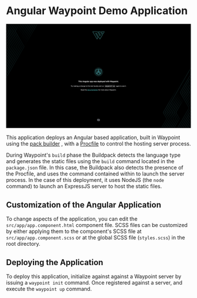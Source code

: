 # Angular Waypoint Demo Application

![Angular Waypoint](angular-waypoint.png)

This application deploys an Angular based application, built in Waypoint using the
[pack builder](https://www.waypointproject.io/docs/lifecycle/build#cloud-native-buildpacks)
, with a [Procfile](https://www.waypointproject.io/docs/lifecycle/build#customizing-the-buildpack-launch-command)
to control the hosting server process.

During Waypoint's `build` phase the Buildpack detects the language type and generates the
static files using the `build` command located in the `package.json` file. In this case,
the Buildpack also detects the presence of the Procfile, and uses the command contained
within to launch the server process. In the case of this deployment, it uses NodeJS (the
`node` command) to launch an ExpressJS server to host the static files.

## Customization of the Angular Application

To change aspects of the application, you can edit the `src/app/app.component.html`
component file. SCSS files can be customized by either applying them to the component's
SCSS file at `src/app/app.component.scss` or at the global SCSS file (`styles.scss`) in
the root directory.

## Deploying the Application

To deploy this application, initialize against against a Waypoint server by issuing a
`waypoint init` command. Once registered against a server, and execute the `waypoint up`
command.

